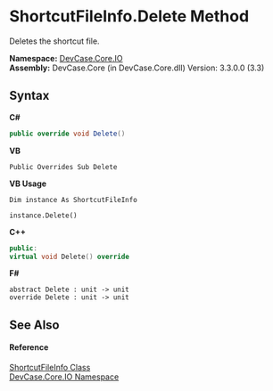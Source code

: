 # ShortcutFileInfo.Delete Method 
 

Deletes the shortcut file.

**Namespace:**&nbsp;<a href="N_DevCase_Core_IO">DevCase.Core.IO</a><br />**Assembly:**&nbsp;DevCase.Core (in DevCase.Core.dll) Version: 3.3.0.0 (3.3)

## Syntax

**C#**<br />
``` C#
public override void Delete()
```

**VB**<br />
``` VB
Public Overrides Sub Delete
```

**VB Usage**<br />
``` VB Usage
Dim instance As ShortcutFileInfo

instance.Delete()
```

**C++**<br />
``` C++
public:
virtual void Delete() override
```

**F#**<br />
``` F#
abstract Delete : unit -> unit 
override Delete : unit -> unit 
```


## See Also


#### Reference
<a href="T_DevCase_Core_IO_ShortcutFileInfo">ShortcutFileInfo Class</a><br /><a href="N_DevCase_Core_IO">DevCase.Core.IO Namespace</a><br />